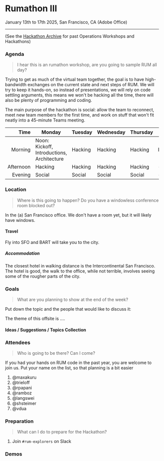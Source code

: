 # Rumathon III

January 13th to 17th 2025, San Francisco, CA (Adobe Office)

---

(See the [Hackathon Archive](./README.md) for past Operations Workshops and Hackathons)

### Agenda

> I hear this is an rumathon workshop, are you going to sample RUM all day?

Trying to get as much of the virtual team together, the goal is to have high-bandwidth exchanges on the current state and next steps of RUM. We will try to keep it hands-on, so instead
of presentations, we will rely on code settling arguments, this means we won't be hacking all the time, there will also be plenty
of programming and coding.

The main purpose of the hackathon is social: allow the team to reconnect, meet new team members for the first time, and work on
stuff that won't fit neatly into a 45-minute Teams meeting.

|      Time | Monday                                                 | Tuesday | Wednesday | Thursday | Friday  |
| --------: | ------------------------------------------------------ | ------- | --------- | -------- | ------- |
|   Morning | Noon: Kickoff, Introductions, Architecture             | Hacking | Hacking   | Hacking  | Demos   |
| Afternoon | Hacking                                                | Hacking | Hacking   | Hacking  | -       |
|   Evening | Social                                                 | Social  | Social    | Social   | -       |

### Location

> Where is this going to happen? Do you have a windowless conference room blocked out?

In the (a) San Francisco office. We don't have a room yet, but it will likely have windows.

#### Travel

Fly into SFO and BART will take you to the city.

##### Accommodation

The closest hotel in walking distance is the Intercontinental San Francisco. The hotel is good, the walk to the office, while not terrible, involves seeing some of the rougher parts of the city. 


### Goals

> What are you planning to show at the end of the week?

Put down the topic and the people that would like to discuss it:

The theme of this offsite is ....

#### Ideas / Suggestions / Topics Collection


### Attendees

> Who is going to be there? Can I come?

If you had your hands on RUM code in the past year, you are welcome to join us. Put your name on the list, so that planning is a bit easier

1. @maxakuru
2. @trieloff
3. @rpapani
4. @ramboz
5. @langswei
6. @shsteimer
7. @vdua

### Preparation

> What can I do to prepare for the Hackathon?

1. Join `#rum-explorers` on Slack

### Demos
